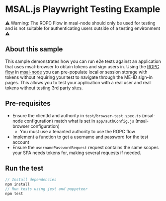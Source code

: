 # MSAL.js Playwright Testing Example

⚠️ Warning: The ROPC Flow in msal-node should only be used for testing and is not suitable for authenticating users outside of a testing environment ⚠️

## About this sample

This sample demonstrates how you can run e2e tests against an application that uses msal-browser to obtain tokens and sign users in.
Using the [ROPC flow](https://docs.microsoft.com/en-us/azure/active-directory/develop/v2-oauth-ropc) in [msal-node](https://github.com/AzureAD/microsoft-authentication-library-for-js/tree/dev/lib/msal-node) you can pre-populate local or session storage with tokens without requiring your test to navigate through the ME-ID sign-in pages. This allows you to test your application with a real user and real tokens without testing 3rd party sites.

## Pre-requisites

- Ensure the clientId and authority in `test/browser-test.spec.ts` (msal-node configuration) match what is set in `app/authConfig.js` (msal-browser configuration)
  - You must use a tenanted authority to use the ROPC flow
- Implement a function to get a username and password for the test account
- Ensure the `usernamePasswordRequest` request contains the same scopes your SPA needs tokens for, making several requests if needed.

## Run the test

```javascript
// Install dependencies
npm install
// Run tests using jest and puppeteer
npm test
```
